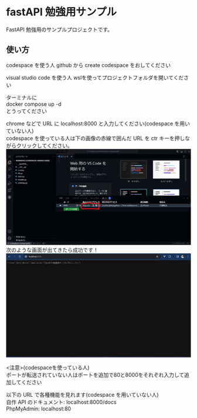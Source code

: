 # fastAPI 勉強用サンプル

FastAPI 勉強用のサンプルプロジェクトです。

## 使い方

codespace を使う人
github から create codespace をおしてください

visual studio code を使う人
wslを使ってプロジェクトフォルダを開いてください

ターミナルに <br />
docker compose up -d <br />
とうってください

chrome などで URL に localhost:8000 と入力してください(codespace を用いていない人) <br />
codespace を使っている人は下の画像の赤線で囲んだ URL を ctr キーを押しながらクリックしてください。<br />
![](./images/explanation3.png)
次のような画面が出てきたら成功です！ <br />
![](./images/explanation2.png) <br />

<注意>(codespaceを使っている人)<br />
ポートが転送されていない人はポートを追加で80と8000をそれぞれ入力して追加してください

以下の URL で各種機能を見れます(codespace を用いていない人) <br />
自作 API のドキュメント: localhost:8000/docs <br />
PhpMyAdmin: localhost:80 <br />
